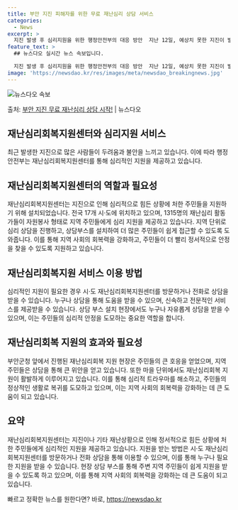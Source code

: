 ```yaml
---
title: 부안 지진 피해자를 위한 무료 재난심리 상담 서비스
categories:
  - News
excerpt: >
  지진 발생 후 심리지원을 위한 행정안전부의 대응 방안  지난 12일, 예상치 못한 지진이 발생하여 많은 주민…
feature_text: >
  ## 뉴스다오 실시간 뉴스 속보입니다.

  지진 발생 후 심리지원을 위한 행정안전부의 대응 방안  지난 12일, 예상치 못한 지진이 발생하여 많은 주민…
image: 'https://newsdao.kr/res/images/meta/newsdao_breakingnews.jpg'
---
```


![뉴스다오 속보](https://newsdao.kr/res/images/meta/newsdao_breakingnews.jpg)

<p>출처: <a href="https://newsdao.kr/4230" rel="dofollow">부안 지진 무료 재난심리 상담 시작!</a> | 뉴스다오</p>

## 재난심리회복지원센터와 심리지원 서비스

최근 발생한 지진으로 많은 사람들이 두려움과 불안을 느끼고 있습니다. 이에 따라 행정안전부는 재난심리회복지원센터를 통해 심리적인 지원을 제공하고 있습니다.

## 재난심리회복지원센터의 역할과 필요성

재난심리회복지원센터는 지진으로 인해 심리적으로 힘든 상황에 처한 주민들을 지원하기 위해 설치되었습니다. 전국 17개 시·도에 위치하고 있으며, 1315명의 재난심리 활동가들이 자원봉사 형태로 지역 주민들에게 심리 지원을 제공하고 있습니다. 지역 단위로 심리 상담을 진행하고, 상담부스를 설치하여 더 많은 주민들이 쉽게 접근할 수 있도록 도와줍니다. 이를 통해 지역 사회의 회복력을 강화하고, 주민들이 더 빨리 정서적으로 안정을 찾을 수 있도록 지원하고 있습니다.

## 재난심리회복지원 서비스 이용 방법

심리적인 지원이 필요한 경우 시·도 재난심리회복지원센터를 방문하거나 전화로 상담을 받을 수 있습니다. 누구나 상담을 통해 도움을 받을 수 있으며, 신속하고 전문적인 서비스를 제공받을 수 있습니다. 상담 부스 설치 현장에서도 누구나 자유롭게 상담을 받을 수 있으며, 이는 주민들의 심리적 안정을 도모하는 중요한 역할을 합니다.

## 재난심리회복 지원의 효과와 필요성

부안군청 앞에서 진행된 재난심리회복 지원 현장은 주민들의 큰 호응을 얻었으며, 지역 주민들은 상담을 통해 큰 위안을 얻고 있습니다. 또한 마을 단위에서도 재난심리회복 지원이 활발하게 이루어지고 있습니다. 이를 통해 심리적 트라우마를 해소하고, 주민들의 정상적인 생활로 복귀를 도모하고 있으며, 이는 지역 사회의 회복력을 강화하는 데 큰 도움이 되고 있습니다.

## 요약
재난심리회복지원센터는 지진이나 기타 재난상황으로 인해 정서적으로 힘든 상황에 처한 주민들에게 심리적인 지원을 제공하고 있습니다. 지원을 받는 방법은 시·도 재난심리회복지원센터를 방문하거나 전화 상담을 통해 이용할 수 있으며, 이를 통해 누구나 필요한 지원을 받을 수 있습니다. 현장 상담 부스를 통해 주변 지역 주민들이 쉽게 지원을 받을 수 있도록 하고 있으며, 이를 통해 지역 사회의 회복력을 강화하는 데 큰 도움이 되고 있습니다. 

빠르고 정확한 뉴스를 원한다면? 바로, <a href="https://newsdao.kr" rel="dofollow">https://newsdao.kr</a>


